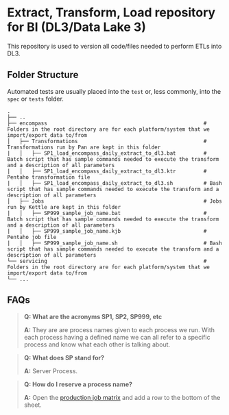 # Extract, Transform, Load repository for BI (DL3/Data Lake 3)
This repository is used to version all code/files needed to perform ETLs into DL3.

## Folder Structure

Automated tests are usually placed into the `test` or, less commonly, into the `spec` or `tests` folder.

    .
    ├── ..
    ├── encompass                                                   # Folders in the root directory are for each platform/system that we import/export data to/from
    │   ├── Transformations                                         # Transformations run by Pan are kept in this folder
    |   │   ├── SP1_load_encompass_daily_extract_to_dl3.bat         # Batch script that has sample commands needed to execute the transform and a description of all parameters
    |   │   ├── SP1_load_encompass_daily_extract_to_dl3.ktr         # Pentaho transformation file
    |   │   ├── SP1_load_encompass_daily_extract_to_dl3.sh          # Bash script that has sample commands needed to execute the transform and a description of all parameters
    │   ├── Jobs                                                    # Jobs run by Kettle are kept in this folder
    |   │   ├── SP999_sample_job_name.bat                           # Batch script that has sample commands needed to execute the transform and a description of all parameters
    |   │   ├── SP999_sample_job_name.kjb                           # Pentaho job file
    |   │   ├── SP999_sample_job_name.sh                            # Bash script that has sample commands needed to execute the transform and a description of all parameters    
    └── servicing                                                   # Folders in the root directory are for each platform/system that we import/export data to/from
    └── ...    

## FAQs
> **Q: What are the acronyms SP1, SP2, SP999, etc**
>
> **A:** They are are process names given to each process we run. With each process having a defined name we can all refer to a specific process and know what each other is talking about. 

> **Q: What does SP stand for?**
>
> **A:** Server Process.

> **Q: How do I reserve a process name?**
>
> **A:** Open the [production job matrix](https://docs.google.com/spreadsheets/d/1njphL7PpykrfqUUY8kxImsQBhrrwPz9ICqW727QnAA0/) and add a row to the bottom of the sheet. 

 

